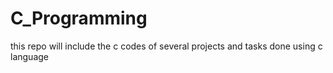 # C_Programming
this repo will include the c codes of several projects and tasks done using c language 
